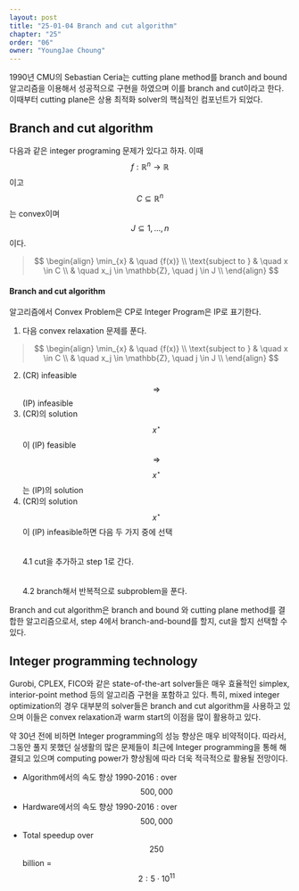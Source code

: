 ```yaml
---
layout: post
title: "25-01-04 Branch and cut algorithm"
chapter: "25"
order: "06"
owner: "YoungJae Choung"
---
```


1990년 CMU의 Sebastian Ceria는 cutting plane method를 branch and bound 알고리즘을 이용해서 성공적으로 구현을 하였으며 이를 branch and cut이라고 한다. 이때부터 cutting plane은 상용 최적화 solver의 핵심적인 컴포넌트가 되었다.

## Branch and cut algorithm
다음과 같은 integer programing 문제가 있다고 하자. 이때 $$f : \mathbb{R}^{n} \to \mathbb{R}$$이고  $$C \subseteq \mathbb{R}^{n}$$는 convex이며 $$J \subseteq {1, ..., n}$$이다.

> $$
> \begin{align}
>           \min_{x} & \quad {f(x)} \\
> \text{subject to } & \quad  x \in C \\
>                    & \quad  x_j \in \mathbb{Z}, \quad j \in J \\
> \end{align}
> $$

#### Branch and cut algorithm
알고리즘에서 Convex Problem은 CP로 Integer Program은 IP로 표기한다.

1. 다음 convex relaxation 문제를 푼다.

> $$
> \begin{align}
>           \min_{x} & \quad {f(x)} \\
> \text{subject to } & \quad  x \in C \\
>                    & \quad  x_j \in \mathbb{Z}, \quad j \in J \\
> \end{align}
> $$

2. (CR) infeasible $$\Rightarrow$$ (IP) infeasible <br>
3. (CR)의 solution $$x^{\star}$$이 (IP) feasible $$\Rightarrow$$ $$x^{\star}$$는 (IP)의 solution <br>
4. (CR)의 solution $$x^{\star}$$이 (IP) infeasible하면 다음 두 가지 중에 선택 <br>
$$\quad$$4.1 cut을 추가하고 step 1로 간다. <br>
$$\quad$$4.2 branch해서 반복적으로 subproblem을 푼다. <br>

Branch and cut algorithm은 branch and bound 와 cutting plane method를 결합한 알고리즘으로서, step 4에서 branch-and-bound를 할지, cut을 할지 선택할 수 있다. 

## Integer programming technology
Gurobi, CPLEX, FICO와 같은 state-of-the-art solver들은 매우 효율적인 simplex, interior-point method 등의 알고리즘 구현을 포함하고 있다. 특히, mixed integer optimization의 경우 대부분의 solver들은 branch and cut algorithm을 사용하고 있으며 이들은 convex relaxation과 warm start의 이점을 많이 활용하고 있다.

약 30년 전에 비하면 Integer programming의 성능 향상은 매우 비약적이다. 따라서, 그동안 풀지 못했던  실생활의 많은 문제들이 최근에 Integer programming을 통해 해결되고 있으며 computing power가 향상됨에 따라 더욱 적극적으로 활용될 전망이다.

* Algorithm에서의 속도 향상 1990-2016 : over $$500,000$$
* Hardware에서의 속도 향상 1990-2016 : over $$500,000$$
* Total speedup over $$250$$ billion = $$2:5 \cdot 10^{11}$$

